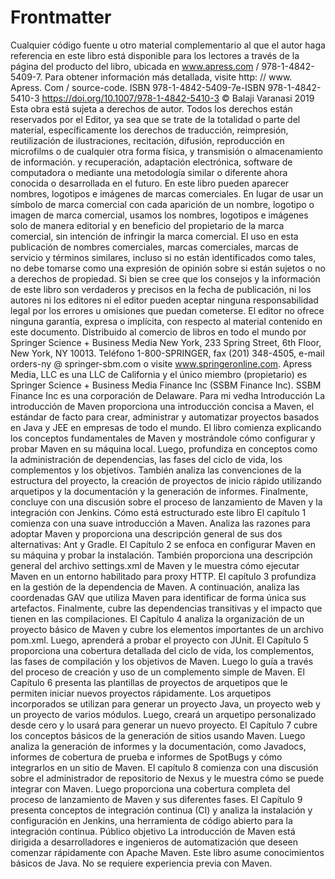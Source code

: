 # Frontmatter

Cualquier código fuente u otro material complementario al que el autor haga referencia en este libro está disponible para los lectores a través de la página del producto del libro, ubicada en www.apress.com / 978-1-4842-5409-7. Para obtener información más detallada, visite http: // www. Apress. Com / source-code.
ISBN 978-1-4842-5409-7e-ISBN 978-1-4842-5410-3
https://doi.org/10.1007/978-1-4842-5410-3
© Balaji Varanasi 2019
Esta obra está sujeta a derechos de autor. Todos los derechos están reservados por el Editor, ya sea que se trate de la totalidad o parte del material, específicamente los derechos de traducción, reimpresión, reutilización de ilustraciones, recitación, difusión, reproducción en microfilms o de cualquier otra forma física, y transmisión o almacenamiento de información. y recuperación, adaptación electrónica, software de computadora o mediante una metodología similar o diferente ahora conocida o desarrollada en el futuro.
En este libro pueden aparecer nombres, logotipos e imágenes de marcas comerciales. En lugar de usar un símbolo de marca comercial con cada aparición de un nombre, logotipo o imagen de marca comercial, usamos los nombres, logotipos e imágenes solo de manera editorial y en beneficio del propietario de la marca comercial, sin intención de infringir la marca comercial. El uso en esta publicación de nombres comerciales, marcas comerciales, marcas de servicio y términos similares, incluso si no están identificados como tales, no debe tomarse como una expresión de opinión sobre si están sujetos o no a derechos de propiedad.
Si bien se cree que los consejos y la información de este libro son verdaderos y precisos en la fecha de publicación, ni los autores ni los editores ni el editor pueden aceptar ninguna responsabilidad legal por los errores u omisiones que puedan cometerse. El editor no ofrece ninguna garantía, expresa o implícita, con respecto al material contenido en este documento.
Distribuido al comercio de libros en todo el mundo por Springer Science + Business Media New York, 233 Spring Street, 6th Floor, New York, NY 10013. Teléfono 1-800-SPRINGER, fax (201) 348-4505, e-mail orders-ny @ springer-sbm.com o visite www.springeronline.com. Apress Media, LLC es una LLC de California y el único miembro (propietario) es Springer Science + Business Media Finance Inc (SSBM Finance Inc). SSBM Finance Inc es una corporación de Delaware.
Para mi vedha
Introducción
La introducción de Maven proporciona una introducción concisa a Maven, el estándar de facto para crear, administrar y automatizar proyectos basados ​​en Java y JEE en empresas de todo el mundo. El libro comienza explicando los conceptos fundamentales de Maven y mostrándole cómo configurar y probar Maven en su máquina local. Luego, profundiza en conceptos como la administración de dependencias, las fases del ciclo de vida, los complementos y los objetivos. También analiza las convenciones de la estructura del proyecto, la creación de proyectos de inicio rápido utilizando arquetipos y la documentación y la generación de informes. Finalmente, concluye con una discusión sobre el proceso de lanzamiento de Maven y la integración con Jenkins.
Cómo está estructurado este libro
El capítulo 1 comienza con una suave introducción a Maven. Analiza las razones para adoptar Maven y proporciona una descripción general de sus dos alternativas: Ant y Gradle.
El Capítulo 2 se enfoca en configurar Maven en su máquina y probar la instalación. También proporciona una descripción general del archivo settings.xml de Maven y le muestra cómo ejecutar Maven en un entorno habilitado para proxy HTTP.
El capítulo 3 profundiza en la gestión de la dependencia de Maven. A continuación, analiza las coordenadas GAV que utiliza Maven para identificar de forma única sus artefactos. Finalmente, cubre las dependencias transitivas y el impacto que tienen en las compilaciones.
El Capítulo 4 analiza la organización de un proyecto básico de Maven y cubre los elementos importantes de un archivo pom.xml. Luego, aprenderá a probar el proyecto con JUnit.
El Capítulo 5 proporciona una cobertura detallada del ciclo de vida, los complementos, las fases de compilación y los objetivos de Maven. Luego lo guía a través del proceso de creación y uso de un complemento simple de Maven.
El Capítulo 6 presenta las plantillas de proyectos de arquetipos que le permiten iniciar nuevos proyectos rápidamente. Los arquetipos incorporados se utilizan para generar un proyecto Java, un proyecto web y un proyecto de varios módulos. Luego, creará un arquetipo personalizado desde cero y lo usará para generar un nuevo proyecto.
El Capítulo 7 cubre los conceptos básicos de la generación de sitios usando Maven. Luego analiza la generación de informes y la documentación, como Javadocs, informes de cobertura de prueba e informes de SpotBugs y cómo integrarlos en un sitio de Maven.
El capítulo 8 comienza con una discusión sobre el administrador de repositorio de Nexus y le muestra cómo se puede integrar con Maven. Luego proporciona una cobertura completa del proceso de lanzamiento de Maven y sus diferentes fases.
El Capítulo 9 presenta conceptos de integración continua (CI) y analiza la instalación y configuración en Jenkins, una herramienta de código abierto para la integración continua.
Público objetivo
La introducción de Maven está dirigida a desarrolladores e ingenieros de automatización que deseen comenzar rápidamente con Apache Maven. Este libro asume conocimientos básicos de Java. No se requiere experiencia previa con Maven.
